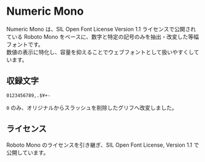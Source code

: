 # Numeric Mono

Numeric Mono は、SIL Open Font License Version 1.1 ライセンスで公開されている Roboto Mono をベースに、数字と特定の記号のみを抽出・改変した等幅フォントです。  
数値の表示に特化し、容量を抑えることでウェブフォントとして扱いやすくしています。

## 収録文字

```plaintext
0123456789,.$¥+-
```

`0` のみ、オリジナルからスラッシュを削除したグリフへ改変しました。

## ライセンス

Roboto Mono のライセンスを引き継ぎ、SIL Open Font License, Version 1.1 で公開しています。

